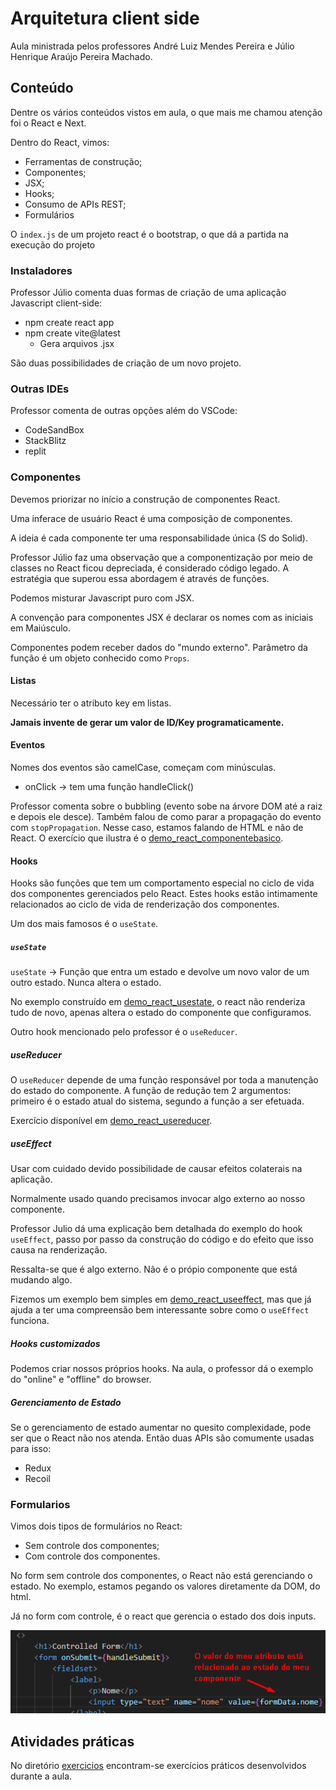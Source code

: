 # Arquitetura client side

Aula ministrada pelos professores André Luiz Mendes Pereira e Júlio Henrique Araújo Pereira Machado.

## Conteúdo

Dentre os vários conteúdos vistos em aula, o que mais me chamou atenção foi o React e Next.

Dentro do React, vimos:

* Ferramentas de construção;
* Componentes;
* JSX;
* Hooks;
* Consumo de APIs REST;
* Formulários

O `index.js` de um projeto react é o bootstrap, o que dá a partida na execução do projeto

### Instaladores

Professor Júlio comenta duas formas de criação de uma aplicação Javascript client-side:

* npm create react app
* npm create vite@latest
  - Gera arquivos .jsx

São duas possibilidades de criação de um novo projeto.

### Outras IDEs

Professor comenta de outras opções além do VSCode:

* CodeSandBox
* StackBlitz
* replit

### Componentes

Devemos priorizar no início a construção de componentes React.

Uma inferace de usuário React é uma composição de componentes.

A ideia é cada componente ter uma responsabilidade única (S do Solid).

Professor Júlio faz uma observação que a componentização por meio de classes no React ficou depreciada, é considerado código legado. A estratégia que superou essa abordagem é através de funções.

Podemos misturar Javascript puro com JSX.

A convenção para componentes JSX é declarar os nomes com as iniciais em Maiúsculo.

Componentes podem receber dados do "mundo externo". Parâmetro da função é um objeto conhecido como `Props`.

#### Listas

Necessário ter o atributo key em listas.

**Jamais invente de gerar um valor de ID/Key programaticamente.**

#### Eventos

Nomes dos eventos são camelCase, começam com minúsculas.

- onClick -> tem uma função handleClick()

Professor comenta sobre o bubbling (evento sobe na árvore DOM até a raiz e depois ele desce). Também falou de como parar a propagação do evento com `stopPropagation`. Nesse caso, estamos falando de HTML e não de React. O exercício que ilustra é o [demo_react_componentebasico](./exercicios/demo_react_componentebasico).

#### Hooks

Hooks são funções que tem um comportamento especial no ciclo de vida dos componentes gerenciados pelo React. Estes hooks estão intimamente relacionados ao ciclo de vida de renderização dos componentes.

Um dos mais famosos é o `useState`.

##### `useState`

`useState` -> Função que entra um estado e devolve um novo valor de um outro estado. Nunca altera o estado.

No exemplo construído em [demo_react_usestate](./exercicios/demo_react_usestate), o react não renderiza tudo de novo, apenas altera o estado do componente que configuramos.

Outro hook mencionado pelo professor é o `useReducer`.

##### useReducer

O `useReducer` depende de uma função responsável por toda a manutenção do estado do componente. A função de redução tem 2 argumentos: primeiro é o estado atual do sistema, segundo a função a ser efetuada.

Exercício disponível em [demo_react_usereducer](./exercicios/demo_react_usereducer).

##### useEffect

Usar com cuidado devido possibilidade de causar efeitos colaterais na aplicação.

Normalmente usado quando precisamos invocar algo externo ao nosso componente.

Professor Julio dá uma explicação bem detalhada do exemplo do hook `useEffect`, passo por passo da construção do código e do efeito que isso causa na renderização.

Ressalta-se que é algo externo. Não é o própio componente que está mudando algo.

Fizemos um exemplo bem simples em [demo_react_useeffect](./exercicios/demo_react_useeffect), mas que já ajuda a ter uma compreensão bem interessante sobre como o `useEffect` funciona.

##### Hooks customizados

Podemos criar nossos próprios hooks. Na aula, o professor dá o exemplo do "online" e "offline" do browser.

##### Gerenciamento de Estado

Se o gerenciamento de estado aumentar no quesito complexidade, pode ser que o React não nos atenda. Então duas APIs são comumente usadas para isso:

- Redux
- Recoil

### Formularios

Vimos dois tipos de formulários no React:

- Sem controle dos componentes;
- Com controle dos componentes.

No form sem controle dos componentes, o React não está gerenciando o estado. No exemplo, estamos pegando os valores diretamente da DOM, do html.

Já no form com controle, é o react que gerencia o estado dos dois inputs.

![Inputs](img/controlled-form-input.png)






## Atividades práticas

No diretório [exercicios](./exercicios/) encontram-se exercícios práticos desenvolvidos durante a aula.